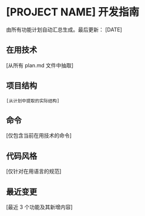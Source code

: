 # [PROJECT NAME] 开发指南

由所有功能计划自动汇总生成。最后更新： [DATE]

## 在用技术

[从所有 plan.md 文件中抽取]

## 项目结构

```text
[从计划中提取的实际结构]
```

## 命令

[仅包含当前在用技术的命令]

## 代码风格

[仅针对在用语言的规范]

## 最近变更

[最近 3 个功能及其新增内容]

<!-- 手动补充起始 -->
<!-- 手动补充结束 -->
